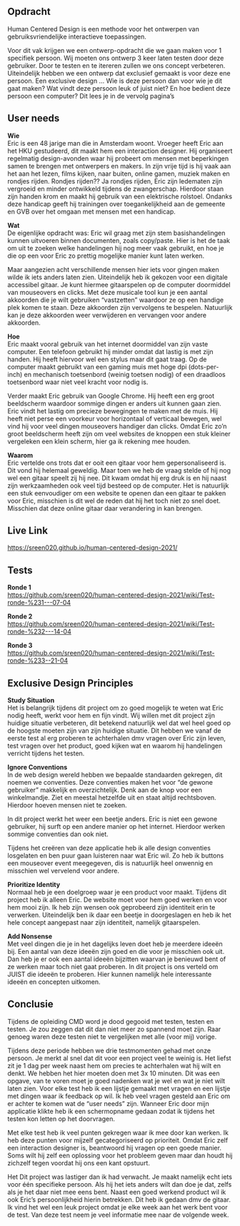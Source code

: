 ## Opdracht

Human Centered Design is een methode voor het ontwerpen van gebruiksvriendelijke interactieve toepassingen.

Voor dit vak krijgen we een ontwerp-opdracht die we gaan maken voor 1 specifiek persoon. Wij moeten ons ontwerp 3 keer laten testen door deze gebruiker. Door te testen en te itereren zullen we ons concept verbeteren. Uiteindelijk hebben we een ontwerp dat exclusief gemaakt is voor deze ene persoon. Een exclusive design ... Wie is deze persoon dan voor wie je dit gaat maken? Wat vindt deze persoon leuk of juist niet? En hoe bedient deze persoon een computer? Dit lees je in de vervolg pagina’s



## User needs

**Wie**<br>
Eric is een 48 jarige man die in Amsterdam woont. Vroeger heeft Eric aan het HKU gestudeerd, dit maakt hem een interaction designer. Hij organiseert regelmatig design-avonden waar hij probeert om mensen met beperkingen samen te brengen met ontwerpers en makers. In zijn vrije tijd is hij vaak aan het aan het lezen, films kijken, naar buiten, online gamen, muziek maken en rondjes rijden. Rondjes rijden?? Ja rondjes rijden, Eric zijn ledematen zijn vergroeid en minder ontwikkeld tijdens de zwangerschap. Hierdoor staan zijn handen krom en maakt hij gebruik van een elektrische rolstoel. Ondanks deze handicap geeft hij trainingen over toegankelijkheid aan de gemeente en GVB over het omgaan met mensen met een handicap.


**Wat**<br>
De eigenlijke opdracht was: 
Eric wil graag met zijn stem basishandelingen kunnen uitvoeren binnen documenten, zoals copy/paste. Hier is het de taak om uit te zoeken welke handelingen hij nog meer vaak gebruikt, en hoe je die op een voor Eric zo prettig mogelijke manier kunt laten werken.

Maar aangezien acht verschillende mensen hier iets voor gingen maken wilde ik iets anders laten zien. Uiteindelijk heb ik gekozen voor een digitale accessibel gitaar. Je kunt hiermee gitaarspelen op de computer doormiddel van mouseovers en clicks. Met deze musicale tool kun je een aantal akkoorden die je wilt gebruiken “vastzetten” waardoor ze op een handige plek komen te staan. Deze akkoorden zijn vervolgens te bespelen. Natuurlijk kan je deze akkoorden weer verwijderen en vervangen voor andere akkoorden.

**Hoe**<br>
Eric maakt vooral gebruik van het internet doormiddel van zijn vaste computer. Een telefoon gebruikt hij minder omdat dat lastig is met zijn handen. Hij heeft hiervoor wel een stylus maar dit gaat traag. Op de computer maakt gebruikt van een gaming muis met hoge dpi (dots-per-inch) en mechanisch toetsenbord (weinig toetsen nodig) of een draadloos toetsenbord waar niet veel kracht voor nodig is.

Verder maakt Eric gebruik van Google Chrome. Hij heeft een erg groot beeldscherm waardoor sommige dingen er anders uit kunnen gaan zien. Eric vindt het lastig om precieze bewegingen te maken met de muis. Hij heeft niet perse een voorkeur voor horizontaal of verticaal bewegen, wel vind hij voor veel dingen mouseovers handiger dan clicks. Omdat Eric zo’n groot beeldscherm heeft zijn om veel websites de knoppen een stuk kleiner vergeleken een klein scherm, hier ga ik rekening mee houden.

**Waarom**<br>
Eric vertelde ons trots dat er ooit een gitaar voor hem gepersonaliseerd is. Dit vond hij helemaal geweldig. Maar toen we heb de vraag stelde of hij nog wel een gitaar speelt zij hij nee. Dit kwam omdat hij erg druk is en hij naast zijn werkzaamheden ook veel tijd besteed op de computer. Het is natuurlijk een stuk eenvoudiger om een website te openen dan een gitaar te pakken voor Eric, misschien is dit wel de reden dat hij het toch niet zo snel doet. Misschien dat deze online gitaar daar verandering in kan brengen. 



## Live Link
https://sreen020.github.io/human-centered-design-2021/


## Tests

**Ronde 1**<br>
https://github.com/sreen020/human-centered-design-2021/wiki/Test-ronde-%231---07-04

**Ronde 2**<br>
https://github.com/sreen020/human-centered-design-2021/wiki/Test-ronde-%232---14-04

**Ronde 3**<br>
https://github.com/sreen020/human-centered-design-2021/wiki/Test-ronde-%233--21-04


## Exclusive Design Principles

**Study Situation**<br>
Het is belangrijk tijdens dit project om zo goed mogelijk te weten wat Eric nodig heeft, werkt voor hem en fijn vindt. Wij willen met dit project zijn huidige situatie verbeteren, dit betekend natuurlijk wel dat wel heel goed op de hoogste moeten zijn van zijn huidige situatie. Dit hebben we vanaf de eerste test al erg proberen te achterhalen dmv vragen over Eric zijn leven, test vragen over het product, goed kijken wat en waarom hij handelingen verricht tijdens het testen.
 

**Ignore Conventions**<br>
In de web design wereld hebben we bepaalde standaarden gekregen, dit noemen we conventies. Deze conventies maken het voor “de gewone gebruiker” makkelijk en overzichtelijk. Denk aan de knop voor een winkelmandje. Ziet en meestal hetzelfde uit en staat altijd rechtsboven. Hierdoor hoeven mensen niet te zoeken. 

In dit project werkt het weer een beetje anders. Eric is niet een gewone gebruiker, hij surft op een andere manier op het internet. Hierdoor werken sommige conventies dan ook niet.

Tijdens het creëren van deze applicatie heb ik alle design conventies losgelaten en ben puur gaan luisteren naar wat Eric wil. Zo heb ik buttons een mouseover event meegegeven, dis is natuurlijk heel onwennig en misschien wel vervelend voor andere.

**Prioritize Identity**<br>
Normaal heb je een doelgroep waar je een product voor maakt. Tijdens dit project heb ik alleen Eric. De website moet voor hem goed werken en voor hem mooi zijn. Ik heb zijn wensen ook geprobeerd zijn identiteit erin te verwerken. Uiteindelijk ben ik daar een beetje in doorgeslagen en heb ik het hele concept aangepast naar zijn identiteit, namelijk gitaarspelen.


**Add Nonsense**<br>
Met veel dingen die je in het dagelijks leven doet heb je meerdere ideeën bij. Een aantal van deze ideeën zijn goed en die voor je misschien ook uit. Dan heb je er ook een aantal ideeën bijzitten waarvan je benieuwd bent of ze werken maar toch niet gaat proberen. In dit project is ons verteld om JUIST die ideeën te proberen. Hier kunnen namelijk hele interessante ideeën en concepten uitkomen.


## Conclusie

Tijdens de opleiding CMD word je dood gegooid met testen, testen en testen. Je zou zeggen dat dit dan niet meer zo spannend moet zijn. Raar genoeg waren deze testen niet te vergelijken met alle (voor mij) vorige.

Tijdens deze periode hebben we drie testmomenten gehad met onze persoon. Je merkt al snel dat dit voor een project veel te weinig is. Het liefst zit je 1 dag per week naast hem om precies te achterhalen wat hij wilt en denkt. We hebben het hier moeten doen met 3x 10 minuten. Dit was een opgave, van te voren moet je goed nadenken wat je wel en wat je niet wilt laten zien. Voor elke test heb ik een lijstje gemaakt met vragen en een lijstje met dingen waar ik feedback op wil. Ik heb veel vragen gesteld aan Eric om er achter te komen wat de “user needs” zijn. Wanneer Eric door mijn applicatie klikte heb ik een schermopname gedaan zodat ik tijdens het testen kon letten op het doorvragen.  

Met elke test heb ik veel punten gekregen waar ik mee door kan werken. Ik heb deze punten voor mijzelf gecategoriseerd  op prioriteit. Omdat Eric zelf een interaction designer is, beantwoord hij vragen op een goede manier. Soms wilt hij zelf een oplossing voor het probleem geven maar dan houdt hij zichzelf tegen voordat hij ons een kant opstuurt.

Het Dit project was lastiger dan ik had verwacht. Je maakt namelijk echt iets voor één specifieke persoon. Als hij het iets anders wilt dan doe je dat, zelfs als je het daar niet mee eens bent. Naast een goed werkend product wil ik ook Eric’s persoonlijkheid hierin betrekken. Dit heb ik gedaan dmv de gitaar. Ik vind het wel een leuk project omdat je elke week aan het werk bent voor de test. Van deze test neem je veel informatie mee naar de volgende week.
